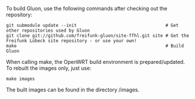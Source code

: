To build Gluon, use the following commands after checking out the repository:

    git submodule update --init                                  # Get other repositories used by Gluon
    git clone git://github.com/freifunk-gluon/site-ffhl.git site # Get the Freifunk Lübeck site repository - or use your own!
    make                                                         # Build Gluon

When calling make, the OpenWRT build environment is prepared/updated. To rebuilt
the images only, just use:

    make images

The built images can be found in the directory /images.
